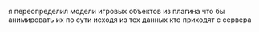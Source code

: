 я переопределил модели игровых объектов из плагина что бы анимировать их по сути исходя из тех данных кто приходят с сервера